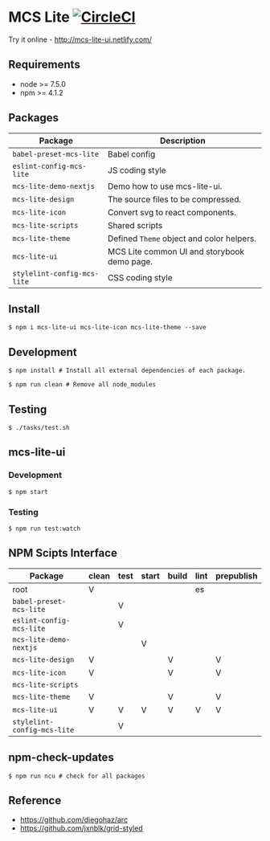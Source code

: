 # MCS Lite [![CircleCI](https://circleci.com/gh/evenchange4/mcs-lite/tree/master.svg?style=svg&circle-token=c633ab2d85927871bccf4c39d676ce242f2da24c)](https://circleci.com/gh/evenchange4/mcs-lite/tree/master)

Try it online - http://mcs-lite-ui.netlify.com/

## Requirements

-   node >= 7.5.0
-   npm >= 4.1.2

## Packages

| **Package**                 | **Description**                             |
|-----------------------------|---------------------------------------------|
| `babel-preset-mcs-lite`     | Babel config                                |
| `eslint-config-mcs-lite`    | JS coding style                             |
| `mcs-lite-demo-nextjs`      | Demo how to use mcs-lite-ui.                |
| `mcs-lite-design`           | The source files to be compressed.          |
| `mcs-lite-icon`             | Convert svg to react components.            |
| `mcs-lite-scripts`          | Shared scripts                              |
| `mcs-lite-theme`            | Defined `Theme` object and color helpers.   |
| `mcs-lite-ui`               | MCS Lite common UI and storybook demo page. |
| `stylelint-config-mcs-lite` | CSS coding style                            |

## Install

```
$ npm i mcs-lite-ui mcs-lite-icon mcs-lite-theme --save
```

## Development

```
$ npm install # Install all external dependencies of each package.
```

```
$ npm run clean # Remove all node_modules
```

## Testing

```
$ ./tasks/test.sh
```

## mcs-lite-ui

### Development

```
$ npm start
```

### Testing

```
$ npm run test:watch
```


## NPM Scipts Interface

| **Package**                 | clean | test | start | build | lint | prepublish |
|-----------------------------|-------|------|-------|-------|------|------------|
| root                        | V     |      |       |       | es   |            |
| `babel-preset-mcs-lite`     |       | V    |       |       |      |            |
| `eslint-config-mcs-lite`    |       | V    |       |       |      |            |
| `mcs-lite-demo-nextjs`      |       |      | V     |       |      |            |
| `mcs-lite-design`           | V     |      |       | V     |      | V          |
| `mcs-lite-icon`             | V     |      |       | V     |      | V          |
| `mcs-lite-scripts`          |       |      |       |       |      |            |
| `mcs-lite-theme`            | V     |      |       | V     |      | V          |
| `mcs-lite-ui`               | V     | V    | V     | V     | V    | V          |
| `stylelint-config-mcs-lite` |       | V    |       |       |      |            |

## npm-check-updates

```
$ npm run ncu # check for all packages
```

## Reference

-  https://github.com/diegohaz/arc
-  https://github.com/jxnblk/grid-styled

